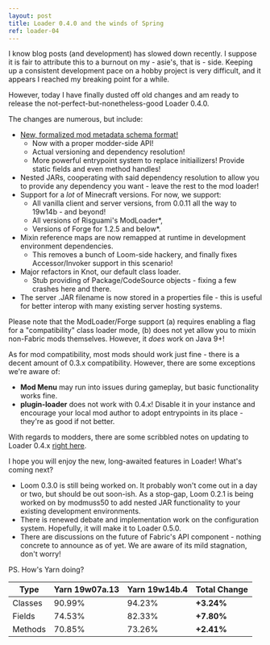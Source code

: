 ```yaml
---
layout: post
title: Loader 0.4.0 and the winds of Spring
ref: loader-04
---
```

I know blog posts (and development) has slowed down recently. I suppose it is fair to attribute this to a burnout on my - asie's, that is - side. Keeping up a consistent development pace on a hobby project is very
difficult, and it appears I reached my breaking point for a while.

However, today I have finally dusted off old changes and am ready to release the not-perfect-but-nonetheless-good Loader 0.4.0.

The changes are numerous, but include:

  * [New, formalized mod metadata schema format!](https://fabricmc.net/wiki/format:modjson)
    * Now with a proper modder-side API!
    * Actual versioning and dependency resolution!
    * More powerful entrypoint system to replace initiailizers! Provide static fields and even method handles!
  * Nested JARs, cooperating with said dependency resolution to allow you to provide any dependency you want - leave the rest to the mod loader!
  * Support for a *lot* of Minecraft versions. For now, we support:
    * All vanilla client and server versions, from 0.0.11 all the way to 19w14b - and beyond!
    * All versions of Risguami's ModLoader*,
    * Versions of Forge for 1.2.5 and below*.
  * Mixin reference maps are now remapped at runtime in development environment dependencies.
    * This removes a bunch of Loom-side hackery, and finally fixes Accessor/Invoker support in this scenario!
  * Major refactors in Knot, our default class loader.
    * Stub providing of Package/CodeSource objects - fixing a few crashes here and there.
  * The server .JAR filename is now stored in a properties file - this is useful for better interop with many existing server hosting systems.

Please note that the ModLoader/Forge support (a) requires enabling a flag for a "compatibility" class loader mode, (b) does not yet allow you to mixin non-Fabric mods themselves. However, it *does* work on Java 9+!

As for mod compatibility, most mods should work just fine - there is a decent amount of 0.3.x compatibility. However, there are some exceptions we're aware of:

  * **Mod Menu** may run into issues during gameplay, but basic functionality works fine.
  * **plugin-loader** does not work with 0.4.x! Disable it in your instance and encourage your local mod author to adopt entrypoints in its place - they're as good if not better.

With regards to modders, there are some scribbled notes on updating to Loader 0.4.x [right here](https://fabricmc.net/wiki/tutorial:loader04x).

I hope you will enjoy the new, long-awaited features in Loader! What's coming next?

  * Loom 0.3.0 is still being worked on. It probably won't come out in a day or two, but should be out soon-ish. As a stop-gap, Loom 0.2.1 is being worked on by modmuss50 to add nested JAR functionality to your existing development environments.
  * There is renewed debate and implementation work on the configuration system. Hopefully, it will make it to Loader 0.5.0.
  * There are discussions on the future of Fabric's API component - nothing concrete to announce as of yet. We are aware of its mild stagnation, don't worry!

PS. How's Yarn doing?

| Type | Yarn 19w07a.13 | Yarn 19w14b.4 | Total Change |
| -------- | -------- | -------- | -------- |
| Classes | 90.99% | 94.23% | **+3.24%** |
| Fields | 74.53% | 82.33% | **+7.80%** |
| Methods | 70.85% | 73.26% | **+2.41%** |
